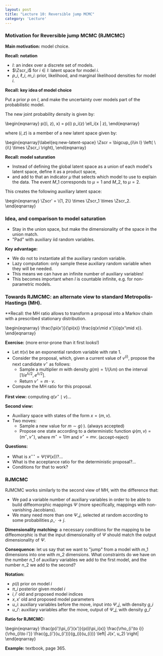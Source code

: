 ```yaml
---
layout: post
title: "Lecture 10: Reversible jump MCMC"
category: 'Lecture'
---
```


### Motivation for Reversible jump MCMC (RJMCMC)

**Main motivation:** model choice. 

**Recall: notation**

- $I$: an index over a discrete set of models.
- $\Zscr_i$ for $i\in I$: latent space for model $i$.
- $p\_i$, $\ell\_i$, $m\_i$: prior, likelihood, and marginal likelihood densities for model $i$.

**Recall: key idea of model choice**

Put a prior $p$ on $I$, and make the uncertainty over models part of the probabilistic model.

The new joint probability density is given by:

\\begin{eqnarray}
p((i, z), x) = p(i) p\_i(z) \ell\_i(x | z),
\\end{eqnarray}

where $(i, z)$ is a member of a new latent space given by:

\\begin{eqnarray}\label{eq:new-latent-space}
\Zscr = \bigcup\_{i\in I} \left( \\{i\\} \times \Zscr\_i \right),
\\end{eqnarray}

**Recall: model saturation**

- Instead of defining the global latent space as a union of each model's latent space, define it as a product space,
- and add to that an indicator $\mu$ that selects which model to use to explain the data. The event $M\_1$ corresponds to $\mu = 1$ and $M\_2$, to $\mu = 2$. 

This creates the following auxiliary latent space:

\\begin{eqnarray}
\Zscr' = \\{1, 2\\} \times \Zscr\_1 \times \Zscr\_2.
\\end{eqnarray}

### Idea, and comparison to model saturation

- Stay in the union space, but make the dimensionality of the space in the union match.
- "Pad" with auxiliary iid random variables.

**Key advantage:** 

- We do not to instantiate all the auxiliary random variable.
- Lazy computation: only sample these auxiliary random variable when they will be needed.
- This means we can have an infinite number of auxiliary variables!
- This becomes important when $I$ is countable infinite, e.g. for non-parametric models.

### Towards RJMCMC: an alternate view to standard Metropolis-Hastings (MH).

**Recall: the MH ratio allows to transform a proposal into a Markov chain with a prescribed stationary distribution.

\\begin{eqnarray}
\frac{\pi(x')}{\pi(x)} \frac{q(x\mid x')}{q(x'\mid x)}.
\\end{eqnarray}

**Exercise:** (more error-prone than it first looks!) 

- Let $\pi(v)$ be an exponential random variable with rate 1. 
- Consider the proposal, which, given a current value of $v^{(i)}$, propose the next candidate $v^\star$ as follows:
   - Sample a multiplier $m$ with density $g(m) = 1/(\lambda m)$ on the interval $[1/e^{\lambda/2}, e^{\lambda/2}]$.
   - Return $v^\star = m \cdot v$.
- Compute the MH ratio for this proposal.

**First view:** computing $q(v^\star\mid v)$...

**Second view:**

- Auxiliary space with states of the form $x = (m, v)$.
- Two moves:
   - Sample a new value for $m \sim g(\cdot)$. (always accepted)
   - Propose one state according to a deterministic function $\psi(m, v) = (m^\star, v^\star)$, where $m^\star = 1/m$ and $v^\star = mv$. (accept-reject)
   
**Questions:** 

- What is $x^{\star\star} = \Psi(\Psi(x))$?...
- What is the acceptance ratio for the deterministic proposal?...
- Conditions for that to work?

### RJMCMC

RJMCMC works similarly to the second view of MH, with the difference that:

- We pad a variable number of auxiliary variables in order to be able to build diffeomorphic mappings $\Psi$ (more specifically, mappings with non-vanishing Jacobians).
- We many need more than one $\Psi\_j$, selected at random according to some probabilities $\rho\_{\cdot\to j}$.

**Dimensionality matching:** a necessary conditions for the mapping to be diffeomorphic is that the input dimensionality of $\Psi$ should match the output dimensionality of $\Psi$.

**Consequence:** let us say that we want to "jump" from a model with $m\_1$ dimensions into one with $m\_2$ dimensions. What constraints do we have on the number $n\_1$ of auxiliary variables we add to the first model, and the number $n\_2$ we add to the second? 

**Notation:** 

- $p(i)$ prior on model $i$
- $\pi\_i$ posterior given model $i$
- $i,i'$ old and proposed model indices
- $x, x'$ old and proposed model parameters
- $u\_i$: auxiliary variables before the move, input into $\Psi\_j$, with density $g\_i$
- $u\_{i'}$: auxiliary variables after the move, output of $\Psi\_j$, with density $g\_{i'}$

**Ratio for RJMCMC:**

\\begin{eqnarray}
\frac{p(i')\pi\_{i'}(x')}{p(i)\pi\_i(x)} \frac{\rho\_{i'\to i}}{\rho\_{i\to i'}} \frac{g\_{i'}(u\_{i'})}{g\_{i}(u\_{i})} \left| J(x', u\_2) \right|
\\end{eqnarray}

**Example:** textbook, page 365.

